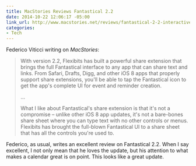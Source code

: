 ```yaml
---
title: MacStories Reviews Fantastical 2.2
date: 2014-10-22 12:06:17 -05:00
link_url: http://www.macstories.net/reviews/fantastical-2-2-interactive-notifications-share-extension-and-today-widget/
categories:
- Tech
---
```


Federico Viticci writing on *MacStories*:

> With version 2.2, Flexibits has built a powerful share extension that brings the full Fantastical interface to any app that can share text and links. From Safari, Drafts, Digg, and other iOS 8 apps that properly support share extensions, you'll be able to tap the Fantastical icon to get the app's complete UI for event and reminder creation.
>
> …
>
> What I like about Fantastical's share extension is that it's not a compromise – unlike other iOS 8 app updates, it's not a bare-bones share sheet where you can type text with no other controls or menus. Flexibits has brought the full-blown Fantastical UI to a share sheet that has all the controls you're used to.

Federico, as usual, writes an excellent review on Fantastical 2.2. When I say excellent, I not only mean that he loves the update, but his attention to what makes a calendar great is on point. This looks like a great update.
